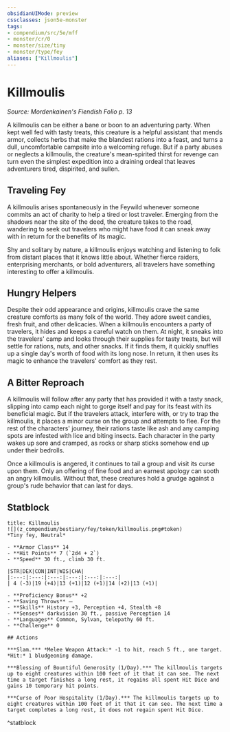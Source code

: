 ```yaml
---
obsidianUIMode: preview
cssclasses: json5e-monster
tags:
- compendium/src/5e/mff
- monster/cr/0
- monster/size/tiny
- monster/type/fey
aliases: ["Killmoulis"]
---
```

# Killmoulis
*Source: Mordenkainen's Fiendish Folio p. 13*  

A killmoulis can be either a bane or boon to an adventuring party. When kept well fed with tasty treats, this creature is a helpful assistant that mends armor, collects herbs that make the blandest rations into a feast, and turns a dull, uncomfortable campsite into a welcoming refuge. But if a party abuses or neglects a killmoulis, the creature's mean-spirited thirst for revenge can turn even the simplest expedition into a draining ordeal that leaves adventurers tired, dispirited, and sullen.

## Traveling Fey

A killmoulis arises spontaneously in the Feywild whenever someone commits an act of charity to help a tired or lost traveler. Emerging from the shadows near the site of the deed, the creature takes to the road, wandering to seek out travelers who might have food it can sneak away with in return for the benefits of its magic.

Shy and solitary by nature, a killmoulis enjoys watching and listening to folk from distant places that it knows little about. Whether fierce raiders, enterprising merchants, or bold adventurers, all travelers have something interesting to offer a killmoulis.

## Hungry Helpers

Despite their odd appearance and origins, killmoulis crave the same creature comforts as many folk of the world. They adore sweet candies, fresh fruit, and other delicacies. When a killmoulis encounters a party of travelers, it hides and keeps a careful watch on them. At night, it sneaks into the travelers' camp and looks through their supplies for tasty treats, but will settle for rations, nuts, and other snacks. If it finds them, it quickly snuffles up a single day's worth of food with its long nose. In return, it then uses its magic to enhance the travelers' comfort as they rest.

## A Bitter Reproach

A killmoulis will follow after any party that has provided it with a tasty snack, slipping into camp each night to gorge itself and pay for its feast with its beneficial magic. But if the travelers attack, interfere with, or try to trap the killmoulis, it places a minor curse on the group and attempts to flee. For the rest of the characters' journey, their rations taste like ash and any camping spots are infested with lice and biting insects. Each character in the party wakes up sore and cramped, as rocks or sharp sticks somehow end up under their bedrolls.

Once a killmoulis is angered, it continues to tail a group and visit its curse upon them. Only an offering of fine food and an earnest apology can sooth an angry killmoulis. Without that, these creatures hold a grudge against a group's rude behavior that can last for days.

## Statblock

```ad-statblock
title: Killmoulis
![](z_compendium/bestiary/fey/token/killmoulis.png#token)
*Tiny fey, Neutral*

- **Armor Class** 14 
- **Hit Points** 7 (`2d4 + 2`)
- **Speed** 30 ft., climb 30 ft.

|STR|DEX|CON|INT|WIS|CHA|
|:---:|:---:|:---:|:---:|:---:|:---:|
| 4 (-3)|19 (+4)|13 (+1)|12 (+1)|14 (+2)|13 (+1)|

- **Proficiency Bonus** +2
- **Saving Throws** ⏤
- **Skills** History +3, Perception +4, Stealth +8
- **Senses** darkvision 30 ft., passive Perception 14
- **Languages** Common, Sylvan, telepathy 60 ft.
- **Challenge** 0

## Actions

***Slam.*** *Melee Weapon Attack:* -1 to hit, reach 5 ft., one target. *Hit:* 1 bludgeoning damage.

***Blessing of Bountiful Generosity (1/Day).*** The killmoulis targets up to eight creatures within 100 feet of it that it can see. The next time a target finishes a long rest, it regains all spent Hit Dice and gains 10 temporary hit points.

***Curse of Poor Hospitality (1/Day).*** The killmoulis targets up to eight creatures within 100 feet of it that it can see. The next time a target completes a long rest, it does not regain spent Hit Dice.
```
^statblock